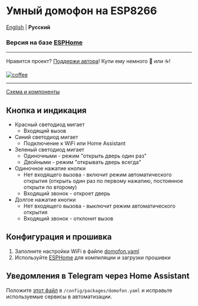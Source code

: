 # Умный домофон на ESP8266
[English](https://github.com/Anonym-tsk/smart-domofon/blob/master/esphome/README_EN.md) | **Русский**

### Версия на базе [ESPHome](https://esphome.io/)

---

Нравится проект? [Поддержи автора](http://yasobe.ru/na/esphome)! Купи ему немного :beers: или :coffee:!

[![coffee](https://www.buymeacoffee.com/assets/img/custom_images/black_img.png)](http://yasobe.ru/na/esphome)

---

[Схема и компоненты](https://github.com/Anonym-tsk/smart-domofon/blob/master/README.md)

## Кнопка и индикация
* Красный светодиод мигает
    * Входящий вызов
* Синий светодиод мигает
    * Подключение к WiFi или Home Assistant
* Зеленый светодиод мигает
    * Одиночными - режим "открыть дверь один раз"
    * Двойными - режим "открывать дверь всегда"
* Одиночное нажатие кнопки
    * Нет входящего вызова - включит режим автоматического открытия (открыть один раз по первому нажатию, постоянное открыти по второму)
    * Входящий звонок - откроет дверь
* Долгое нажатие кнопки
    * Нет входящего вызова - выключит режим автоматического открытия
    * Входящий звонок - отклонит вызов

## Конфигурация и прошивка
1. Заполните настройки WiFi в файле [domofon.yaml](https://github.com/Anonym-tsk/smart-domofon/blob/master/esphome/domofon.yaml#L18)
2. Используйте [ESPHome](https://esphome.io) для компиляции и загрузки прошивки

## Уведомления в Telegram через Home Assistant

Положите [этот файл](https://github.com/Anonym-tsk/smart-domofon/blob/master/esphome/homeassistant/domofon.yaml) в `/config/packages/domofon.yaml` и исправьте используемые сервисы в автоматизации.
